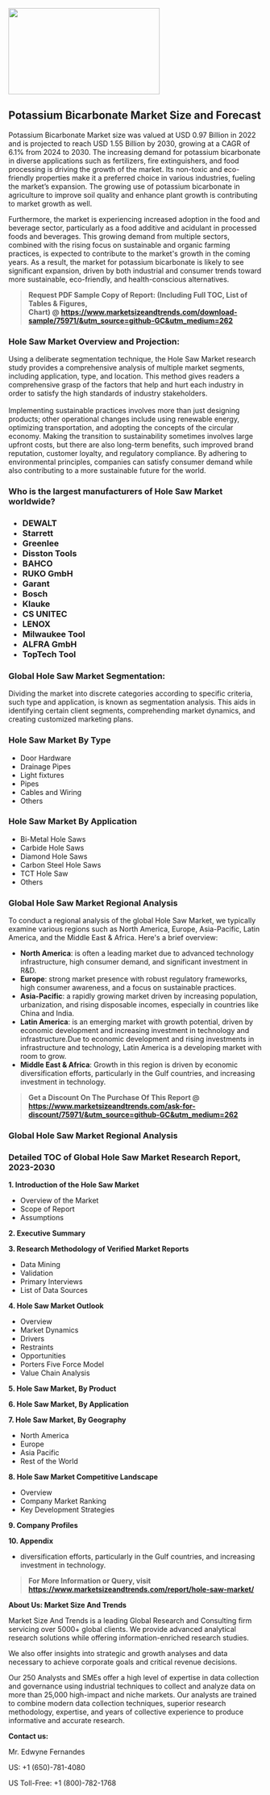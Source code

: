 <p><img class="alignnone size-medium wp-image-20088" src="https://ffe5etoiles.com/wp-content/uploads/2024/12/MST1-300x171.png" alt="" width="300" height="171" /></p><h2>Potassium Bicarbonate Market Size and Forecast</h2><p>Potassium Bicarbonate Market size was valued at USD 0.97 Billion in 2022 and is projected to reach USD 1.55 Billion by 2030, growing at a CAGR of 6.1% from 2024 to 2030. The increasing demand for potassium bicarbonate in diverse applications such as fertilizers, fire extinguishers, and food processing is driving the growth of the market. Its non-toxic and eco-friendly properties make it a preferred choice in various industries, fueling the market’s expansion. The growing use of potassium bicarbonate in agriculture to improve soil quality and enhance plant growth is contributing to market growth as well.</p><p>Furthermore, the market is experiencing increased adoption in the food and beverage sector, particularly as a food additive and acidulant in processed foods and beverages. This growing demand from multiple sectors, combined with the rising focus on sustainable and organic farming practices, is expected to contribute to the market's growth in the coming years. As a result, the market for potassium bicarbonate is likely to see significant expansion, driven by both industrial and consumer trends toward more sustainable, eco-friendly, and health-conscious alternatives.</p></p><blockquote id="" class=""><strong>Request PDF Sample Copy of Report: (Including Full TOC, List of Tables &amp; Figures, Chart)&nbsp;@&nbsp;<strong><a href="https://www.marketsizeandtrends.com/download-sample/75971/&utm_source=github-GC&utm_medium=262" target="_blank">https://www.marketsizeandtrends.com/download-sample/75971/&utm_source=github-GC&utm_medium=262</a></strong></strong></blockquote><h3 id="" class="">Hole Saw Market&nbsp;Overview and Projection:</h3><p id="" class="">Using a deliberate segmentation technique, the Hole Saw Market research study provides a comprehensive analysis of multiple market segments, including application, type, and location. This method gives readers a comprehensive grasp of the factors that help and hurt each industry in order to satisfy the high standards of industry stakeholders. <br /> <br />Implementing sustainable practices involves more than just designing products; other operational changes include using renewable energy, optimizing transportation, and adopting the concepts of the circular economy. Making the transition to sustainability sometimes involves large upfront costs, but there are also long-term benefits, such improved brand reputation, customer loyalty, and regulatory compliance. By adhering to environmental principles, companies can satisfy consumer demand while also contributing to a more sustainable future for the world.</p><h3 id="" class="">Who is the largest manufacturers of&nbsp;Hole Saw Market worldwide?</h3><h3 class=""><p><ul><li>DEWALT </li><li> Starrett </li><li> Greenlee </li><li> Disston Tools </li><li> BAHCO </li><li> RUKO GmbH </li><li> Garant </li><li> Bosch </li><li> Klauke </li><li> CS UNITEC </li><li> LENOX </li><li> Milwaukee Tool </li><li> ALFRA GmbH </li><li> TopTech Tool</li></ul></p></h3><h3 id="" class="">Global&nbsp;Hole Saw Market Segmentation:</h3><p id="" class="">Dividing the market into discrete categories according to specific criteria, such type and application, is known as segmentation analysis. This aids in identifying certain client segments, comprehending market dynamics, and creating customized marketing plans.</p><h3 id="" class="">Hole Saw Market&nbsp;By Type</h3><p><p><ul><li>Door Hardware </li><li> Drainage Pipes </li><li> Light fixtures </li><li> Pipes </li><li> Cables and Wiring </li><li> Others</p></li></ul></p></p><h3 id="" class="">Hole Saw Market&nbsp;By Application</h3><p class=""><p><ul><li>Bi-Metal Hole Saws </li><li> Carbide Hole Saws </li><li> Diamond Hole Saws </li><li> Carbon Steel Hole Saws </li><li> TCT Hole Saw </li><li> Others</li></ul></p></p><h3 id="" class="">Global Hole Saw Market Regional Analysis</h3><p id="" class="">To conduct a regional analysis of the global Hole Saw Market, we typically examine various regions such as North America, Europe, Asia-Pacific, Latin America, and the Middle East &amp; Africa. Here's a brief overview:</p><ul><li><strong>North America</strong>: is often a leading market due to advanced technology infrastructure, high consumer demand, and significant investment in R&amp;D.</li><li><strong>Europe</strong>: strong market presence with robust regulatory frameworks, high consumer awareness, and a focus on sustainable practices.</li><li><strong>Asia-Pacific</strong>: a rapidly growing market driven by increasing population, urbanization, and rising disposable incomes, especially in countries like China and India.</li><li><strong>Latin America</strong>: is an emerging market with growth potential, driven by economic development and increasing investment in technology and infrastructure.Due to economic development and rising investments in infrastructure and technology, Latin America is a developing market with room to grow.</li><li><strong>Middle East &amp; Africa</strong>: Growth in this region is driven by economic diversification efforts, particularly in the Gulf countries, and increasing investment in technology.</li></ul><blockquote id="" class=""><strong>Get a Discount On The Purchase Of This Report @ <strong><a href="https://www.marketsizeandtrends.com/ask-for-discount/75971/&utm_source=github-GC&utm_medium=262" target="_blank">https://www.marketsizeandtrends.com/ask-for-discount/75971/&utm_source=github-GC&utm_medium=262</a></strong></strong></blockquote><h3 id="" class="">Global Hole Saw Market Regional Analysis</h3><h3 id="" class="">Detailed TOC of Global Hole Saw Market Research Report, 2023-2030</h3><p id="" class=""><strong>1. Introduction of the Hole Saw Market</strong></p><ul><li>Overview of the Market</li><li>Scope of Report</li><li>Assumptions</li></ul><p id="" class=""><strong>2. Executive Summary</strong></p><p id="" class=""><strong>3. Research Methodology of Verified Market Reports</strong></p><ul><li>Data Mining</li><li>Validation</li><li>Primary Interviews</li><li>List of Data Sources</li></ul><p id="" class=""><strong>4. Hole Saw Market Outlook</strong></p><ul><li>Overview</li><li>Market Dynamics</li><li>Drivers</li><li>Restraints</li><li>Opportunities</li><li>Porters Five Force Model</li><li>Value Chain Analysis</li></ul><p id="" class=""><strong>5. Hole Saw Market, By Product</strong></p><p id="" class=""><strong>6. Hole Saw Market, By Application</strong></p><p id="" class=""><strong>7. Hole Saw Market, By Geography</strong></p><ul><li>North America</li><li>Europe</li><li>Asia Pacific</li><li>Rest of the World</li></ul><p id="" class=""><strong>8. Hole Saw Market Competitive Landscape</strong></p><ul><li>Overview</li><li>Company Market Ranking</li><li>Key Development Strategies</li></ul><p id="" class=""><strong>9. Company Profiles</strong></p><p id="" class=""><strong>10. Appendix</strong></p><ul><li>diversification efforts, particularly in the Gulf countries, and increasing investment in technology.</li></ul><blockquote id="" class=""><strong>For More Information or Query, visit <strong><strong><a href="https://www.marketsizeandtrends.com/report/hole-saw-market/" target="_blank">https://www.marketsizeandtrends.com/report/hole-saw-market/</a></strong></strong></strong></blockquote><p id="" class=""><strong>About Us: Market Size And Trends</strong></p><p id="" class="">Market Size And Trends is a leading Global Research and Consulting firm servicing over 5000+ global clients. We provide advanced analytical research solutions while offering information-enriched research studies.</p><p id="" class="">We also offer insights into strategic and growth analyses and data necessary to achieve corporate goals and critical revenue decisions.</p><p id="" class="">Our 250 Analysts and SMEs offer a high level of expertise in data collection and governance using industrial techniques to collect and analyze data on more than 25,000 high-impact and niche markets. Our analysts are trained to combine modern data collection techniques, superior research methodology, expertise, and years of collective experience to produce informative and accurate research.</p><p id="" class=""><strong>Contact us:</strong></p><p id="" class="">Mr. Edwyne Fernandes</p><p id="" class="">US: +1 (650)-781-4080</p><p id="" class="">US Toll-Free: +1 (800)-782-1768</p>

